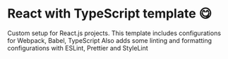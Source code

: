 # React with TypeScript template 😋

Custom setup for React.js projects.
This template includes configurations for Webpack, Babel, TypeScript
Also adds some linting and formatting configurations with ESLint, Prettier and StyleLint
